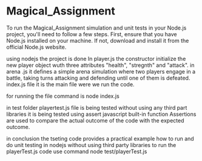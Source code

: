 # Magical_Assignment

To run the Magical_Assignment simulation and unit tests in your Node.js project, you'll need to follow a few steps. First, ensure that you have Node.js installed on your machine. If not, download and install it from the official Node.js website.

using nodejs the project is done
In player.js the constructor initialize the new player object wuth three attributes "health", "stregnth" and "attack".
in arena .js it defines a simple arena simulation where two players engage in a battle, taking turns attacking and defending until one of them is defeated.
index.js file it is the main file were we run the code.

for running the file
command is
node index.js

in test folder playertest.js file is being tested without using any third part libraries it is being tested using assert javascript built-in function
 Assertions are used to compare the actual outcome of the code with the expected outcome.

in conclusion the tseting code provides a practical example how to run and do unit testing in nodejs without using third party libraries
to run the playerTest.js code
use command
node test/playerTest.js
